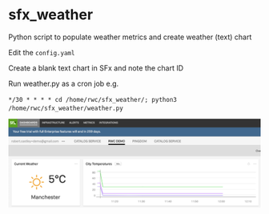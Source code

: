 # sfx_weather
Python script to populate weather metrics and create weather (text) chart

Edit the `config.yaml`

Create a blank text chart in SFx and note the chart ID

Run weather.py as a cron job e.g.

`*/30 * * * * cd /home/rwc/sfx_weather/; python3 /home/rwc/sfx_weather/weather.py`

![SFx Weather Screenshot](https://github.com/rcastley/sfx_weather/blob/master/icons/screenshot.png)
